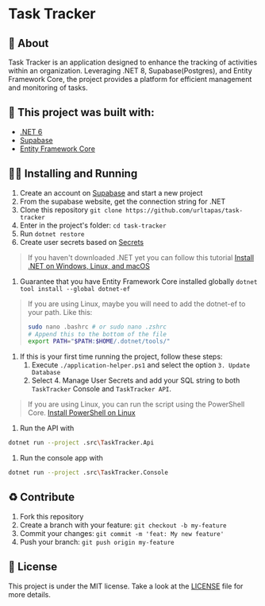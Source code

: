 # Task Tracker

## 📖 About

Task Tracker is an application designed to enhance the tracking of  activities within an organization. Leveraging .NET 8, Supabase(Postgres), and Entity Framework Core, the project provides a platform for efficient management and monitoring of tasks.

## 🧱 This project was built with:

- [.NET 6](https://dotnet.microsoft.com/pt-br/download/dotnet/8.0)
- [Supabase](https://supabase.com/)
- [Entity Framework Core](https://github.com/dotnet/efcore)

## 🚶‍♂️ Installing and Running

1.  Create an account on [Supabase](https://supabase.com/dashboard/sign-in?returnTo=%2Fprojects) and start a new project
2.  From the supabase website, get the connection string for .NET
3.  Clone this repository `git clone https://github.com/urltapas/task-tracker`
4.  Enter in the project's folder: `cd task-tracker`
5.  Run `dotnet restore`
6.  Create user secrets based on [Secrets](https://github.com/urltapas/task-tracker/blob/main/Docs/Secrets.md)
> If you haven't downloaded .NET yet you can follow this tutorial [Install .NET on Windows, Linux, and macOS](https://learn.microsoft.com/en-us/dotnet/core/install/)
1.  Guarantee that you have Entity Framework Core installed globally `dotnet tool install --global dotnet-ef`
> If you are using Linux, maybe you will need to add the dotnet-ef to your path.
> Like this:
> ```bash
> sudo nano .bashrc # or sudo nano .zshrc
> # Append this to the bottom of the file
> export PATH="$PATH:$HOME/.dotnet/tools/"
> ```
1.  If this is your first time running the project, follow these steps:
    1.  Execute `./application-helper.ps1` and select the option `3. Update Database`
    2.  Select 4. Manage User Secrets and add your SQL string to both `TaskTracker` Console and `TaskTracker API`.
> If you are using Linux, you can run the script using the PowerShell Core. [Install PowerShell on Linux](https://learn.microsoft.com/en-us/powershell/scripting/install/installing-powershell-on-linux?view=powershell-7.4)
1.  Run the API with
```bash
dotnet run --project .src\TaskTracker.Api
```
1.  Run the console app with
```bash
dotnet run --project .src\TaskTracker.Console
```

## ♻ Contribute

1.  Fork this repository
2.  Create a branch with your feature: `git checkout -b my-feature`
3.  Commit your changes: `git commit -m 'feat: My new feature'`
4.  Push your branch: `git push origin my-feature`

## 📃 License

This project is under the MIT license. Take a look at the [LICENSE](LICENSE) file for more details.
